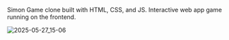 Simon Game clone built with HTML, CSS, and JS. Interactive web app game running on the frontend.

![2025-05-27_15-06](https://github.com/user-attachments/assets/8f0e6526-62d1-473f-859c-809558b5d47a)
